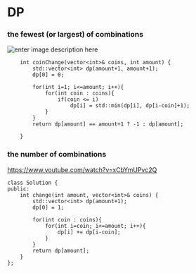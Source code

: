 # DP

###  the fewest (or largest) of combinations
![enter image description here](https://leetcode.com/media/original_images/322_coin_change_table.png)

``` og
    int coinChange(vector<int>& coins, int amount) {
        std::vector<int> dp(amount+1, amount+1);
        dp[0] = 0;

        for(int i=1; i<=amount; i++){
            for(int coin : coins){
                if(coin <= i)
                    dp[i] = std::min(dp[i], dp[i-coin]+1);
            }
        }
        return dp[amount] == amount+1 ? -1 : dp[amount];
        
    }
```

### the number of combinations
https://www.youtube.com/watch?v=xCbYmUPvc2Q
``` og
class Solution {
public:
    int change(int amount, vector<int>& coins) {
        std::vector<int> dp(amount+1);
        dp[0] = 1;
        
        for(int coin : coins){
            for(int i=coin; i<=amount; i++){
                dp[i] += dp[i-coin];
            }
        }
        return dp[amount];
    }
};
```



